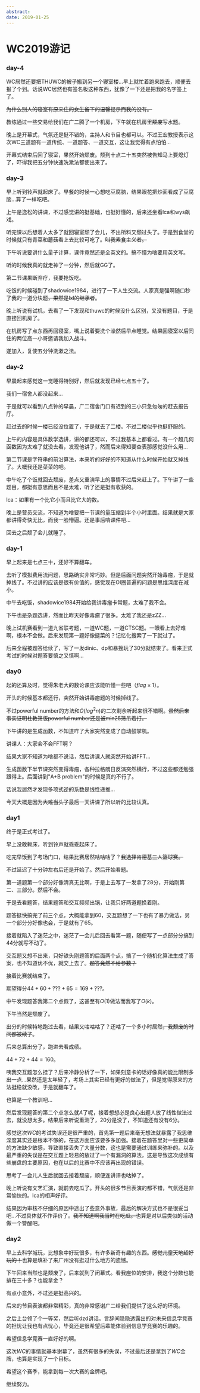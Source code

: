 ```yaml
---
abstract: 
date: 2019-01-25
---
```


# WC2019游记

### day-4

WC居然还要把THUWC的被子搬到另一个寝室楼...早上就忙着跑来跑去，顺便去报了个到。话说WC居然也有签名板这种东西，犹豫了一下还是把我的名字签上了。

~~为什么别人的寝室有原来住的女生留下的温馨提示而我的没有。~~

教练通过一些交易给我们在广二腾了一个机房，下午就在机房里~~颓废~~写水题。

晚上是开幕式，气氛还是挺不错的，主持人和节目也都可以。不过王宏教授表示这次WC三道题有一道传统、一道题答、一道交互，这让我觉得有点怕怕...

开幕式结束后回了寝室，果然开始颓废。颓到十点二十五突然被告知马上要熄灯了，吓得我把五分钟快速洗漱法都使出来了。

### day-3

早上听到铃声就起床了。早餐的时候一心想吃豆腐脑，结果眼花把炒面看成了豆腐脑...算了一样吃吧。

上午是逸松的讲课，不过感觉讲的挺基础，也挺好懂的，后来还坐看lca和wys飙戏。

听完课以后想着人太多了就回寝室颓了会儿，不出所料又颓过头了。于是到食堂的时候就只有青菜和蘑菇看上去比较可吃了。~~叫我素食主义者。~~

下午听说要讲什么量子计算，课件竟然还是全英文的。搞不懂为啥要用英文写。

听的时候我真的就走神了一分钟，然后就GG了。

第二节课果断弃疗，我要抢饭吃。

吃饭的时候碰到了shadowice1984，进行了一下人生交流。人家真是强啊随口秒了我的一道分块题~~，果然是lxl的继承者~~。

晚上听说有试机，去看了一下发现和thuwc的时候没什么区别，又没有题目，于是直接回机房了。

在机房写了点东西再回寝室，嘴上说着要洗个澡然后早点睡觉。结果回寝室以后同住的两位高一小哥邀请我加入战斗。

遂加入，复使五分钟洗漱之法。

### day-2

早晨起来感觉这一觉睡得特别好，然后就发现已经七点五十了。

我们一宿舍人都没起来...

于是就可以看到八点钟的早晨，广二宿舍门口有迟到的三小只急匆匆的赶去报告厅。

赶过去的时候一楼已经没位置了，于是就去了二楼。不过二楼似乎也挺舒服的。

上午的内容是具体数学选讲，讲的都还可以，不过我基本上都看过。有一个超几何函数因为太难了就没去看，发现他讲了，然而后来得知要查表那感觉没什么用...

第二节课是字符串的前沿算法，本来听的好好的不知道从什么时候开始就又掉线了。大概我还是菜菜的吧。

中午吃了个饭就回去颓废，差点又重演早上的事情不过后来赶上了。下午讲了一些题目，都挺有意思而且不是太难，听了还是挺有收获的。

lca：如果有一个比它小而且比它大的数。

晚上是营员交流，不知道为啥要把一节课的量压缩到半个小时里面。结果就是大家都讲得奇快无比，而我一脸懵逼。还是事后啃课件吧...

回去之后颓了会儿就睡了。

### day-1

早上起来是七点三十，还好不算翻车。

去听了模拟费用流问题，思路确实非常巧妙。但是后面问题突然开始毒瘤，于是就掉线了。不过讲的应该是很有价值的，感觉现在OI圈普遍的问题是思维深度在减小。

中午去吃饭，shadowice1984开始给我讲毒瘤卡常题，太难了我不会。

下午也是杂题选讲，然而比昨天好像毒瘤了很多。太难了我还是zZZ...

晚上试机赛看到一道九省联考题，一道WC题，一道CTSC题。一眼看上去好难啊，根本不会做。后来发现第一题好像挺菜的？记忆化搜索了一下就过了。

后来全程被题答给续了，写了一发dinic、dp和暴搜玩了30分就结束了。看来正式考试的时候对题答要慎之又慎啊...

### day0

起的还算及时，觉得朱老大的数论课应该能听懂一些吧（$flag \times 1$）。

开头的时候基本都还行，突然开始讲毒瘤题的时候掉线了。

不过powerful number的方法和$O(log^2 n)$的二次剩余听起来很不错啊。~~虽然后来事实证明杜教筛版powerful number还是被min25筛吊着打。~~

下午讲的是生成函数，不知道咋了大家突然变成了自动鼓掌机。

讲课人：大家会不会FFT啊？

结果大家不知道为啥都不说话，然后讲课人就突然开始讲FFT...

生成函数下半节课突然变得毒瘤，各种拉格朗日反演突然横行，不过这些都还勉强跟得上。后面讲到"A+B problem"的时候是真的不行了。

话说我居然才发现多项式逆的系数是线性递推...

今天大概是因为~~大难当头了~~最后一天讲课了所以听的比较认真。

### day1

终于是正式考试了。

早上没敢赖床，听到铃声就乖乖起床了。

吃完早饭到了考场门口，结果比赛居然咕咕咕了？~~我选择肯德基三人篮球赛。~~

不过延迟了十分钟左右后还是开始了。然后开始看题。

第一道题第一个部分好像清真无比啊，于是上去写了一发拿了$28$分，开始刚第二、三部分。然后不会。

于是去看题答，结果题答和交互频频出锅，让我只好两道题换着刚。

题答挺快搞完了前三个点，大概能拿到$60$，交互题想了一下也有了暴力做法，另一个部分分好像也会，于是就有了$65$。

接着就陷入了迷茫之中，迷茫了一会儿后回去看第一题，随便写了一点部分分搞到$44$分就写不动了。

交互题又想不出来，只好铁头刚题答的后面两个点，搞了一个随机化算法生成了答案，也不知道优不优，就交上去了。~~题答竟然不给参数？~~

接着比赛就结束了。

期望得分$44+60+???+65=169+???$。

中午发现题答我第二个点假了，这甚至有$O(1)$做法而我写了$O(k)$。

下午当然是颓废了。

出分的时候特地跑过去看，结果又咕咕咕了？还咕了一个多小时居然~~，我颓废的时间都被续了~~。

后来总算出分了，跑进去看成绩。

$44+72+44=160$。

咦我交互题怎么挂了？后来冷静分析了一下，如果刻意卡的话好像真的能比限制多出一点...果然还是太年轻了，考场上其实已经有更好的做法了，但是觉得原来的方法挺稳就没改，于是就翻车了。

也算是一个教训吧...

然后发现题答的第二个点怎么就$A$了呢，接着想想必是良心出题人放了线性做法过去，就没想太多。结果后来听说重测了，$20$分是没了，不知道还有没有$6$分。

感觉这次$WC$的考试失误还是很严重的，首先第一题后来毫无想法就暴露了我思维深度其实还是根本不够的，在这方面应该要多多加强。接着在题答里对一些更简单的方法缺少敏感，导致直接丢失了大量分数，这也是需要通过训练来弥补的。以及最严重的失误是在交互题上轻易的放过了一个有漏洞的算法，这是导致这次成绩有些崩盘的主要原因，也在以后的比赛中不应该再出现的错误。

思考了一会儿人生后就回去接着颓废，顺便连讲评也咕掉了。

晚上听说有文艺汇演，就前去吃瓜了。开头的很多节目表演的都不错，气氛还是非常愉快的。lca的相声好评。

结果因为审核不仔细的原因中途出了些意外事故，最后的解决方式也不是很妥当吧...不过具体就不作评价了。~~我不知道啊我当时在吃瓜。~~也算是对以后类似的活动做一个警醒吧。

### day2

早上去科学城玩，比想象中好玩很多，有许多新奇有趣的东西。~~感觉儿童天地超好玩的！~~也算是填补了来广州没有逛过什么地方的遗憾。

下午回来当然也是颓废了，后来就到了闭幕式。看我座位的安排，我这个分数也能排在三十多？也能拿金？

有点小意外，不过还是挺高兴的。

后来的节目表演都非常精彩，真的非常感谢广二给我们提供了这么好的环境。

之后上台领了个一等奖，然后听dzd讲话。言辞间隐隐透露出的对未来信息学竞赛的担忧让我也有点忧心，毕竟还是很希望后辈能体验到信息学竞赛的乐趣的。

希望信息学竞赛一直好好的啊。

这次$WC$的事情就基本谢幕了，虽然有很多的失误，不过最后还是拿到了$WC$金牌，也算是实现了一个目标。

希望这个赛季，能拿到每一次大赛的金牌吧。

继续努力。